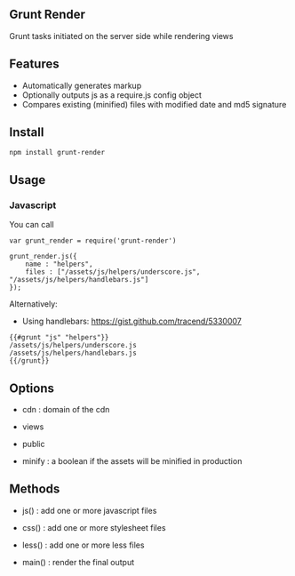 
## Grunt Render

Grunt tasks initiated on the server side while rendering views


## Features

* Automatically generates markup
* Optionally outputs js as a require.js config object
* Compares existing (minified) files with modified date and md5 signature


## Install

```
npm install grunt-render
```

## Usage 


### Javascript 

You can call 
```
var grunt_render = require('grunt-render')

grunt_render.js({ 
	name : "helpers", 
	files : ["/assets/js/helpers/underscore.js", "/assets/js/helpers/handlebars.js"]
});
```

Alternatively: 

* Using handlebars:  https://gist.github.com/tracend/5330007
```
{{#grunt "js" "helpers"}} 
/assets/js/helpers/underscore.js
/assets/js/helpers/handlebars.js
{{/grunt}} 
```


## Options

* cdn : domain of the cdn 

* views 

* public

* minify : a boolean if the assets will be minified in production


## Methods

* js() : add one or more javascript files

* css() : add one or more stylesheet files

* less() : add one or more less files

* main() : render the final output




